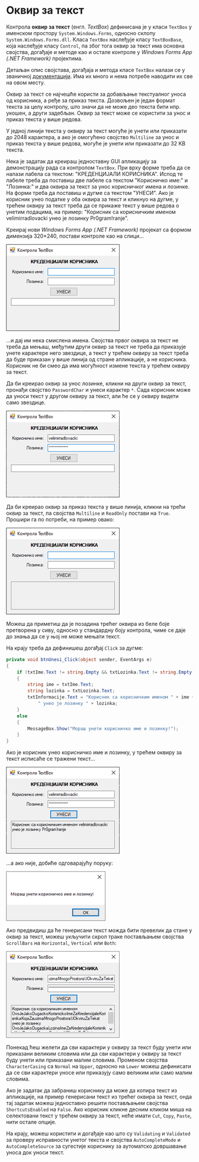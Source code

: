 # Оквир за текст

Контрола **оквир за текст** (енгл. *TextBox*) дефинисана је у класи `TextBox` у
именском простору `System.Windows.Forms`, односно склопу
`System.Windows.Forms.dll`. Класа `TextBox` наслеђује класу `TextBoxBase`, која
наслеђује класу `Control`, па због тога оквир за текст има основна својства,
догађаје и методе као и остале контроле у *Windows Forms App (.NET Framework)*
пројектима.

Детаљан опис својстава, догађаја и метода класе `TextBox` налази се у
званичној [документацији](https://learn.microsoft.com/en-us/dotnet/api/system.windows.forms.textbox?view=netframework-4.8).
Има их много и нема потребе наводити их све на овом месту.

Оквир за текст се најчешће користи за добављање текстуалног уноса од корисника,
а ређе за приказ текста. Дозвољен је један формат текста за целу контролу, што
значи да не може део текста бити нпр. укошен, а други задебљан. Оквир за текст
може се користити за унос и приказ текста у више редова.

У једној линији текста у оквиру за текст могуће је унети или приказати до 2048
карактера, а ако је омогућено својство `Multiline` за унос и приказ текста у
више редова, могуће је унети или приказати до 32 KB текста.

Нека је задатак да креираш једноставну GUI апликацију за демонстрацију рада са
контролом `TextBox`. При врху форме треба да се налази лабела са текстом:
"КРЕДЕНЦИЈАЛИ КОРИСНИКА". Испод те лабеле треба да поставиш две лабеле са
текстом "Корисничко име:" и "Лозинка:" и два оквира за текст за унос
корисничког имена и лозинке. На форми треба да поставиш и дугме са текстом
"УНЕСИ". Ако је корисник унео податке у оба оквира за текст и кликнуо на дугме,
у трећем оквиру за текст треба да се прикаже текст у више редова о унетим
подацима, на пример: "Корисник са корисничким именом velimirradlovacki унео је
лозинку Pr0gram!ranje".

Креирај нови *Windows Forms App (.NET Framework)* пројекат са формом димензија
320×240, постави контроле као на слици...

![Оквир за текст](./images/okvirzatekst-1.png)

...и дај им нека смислена имена. Својства првог оквира за текст не треба да
мењаш, међутим други оквир за текст не треба да приказује унете карактере него
звездице, а текст у трећем оквиру за текст треба да буде приказан у више линија
од стране апликације, а не корисника. Корисник не би смео да има могућност
измене текста у трећем оквиру за текст.

Да би креирао оквир за унос лозинке, кликни на други оквир за текст, пронађи
својство `PasswordChar` и унеси карактер `*`. Сада корисник може да уноси текст
у другом оквиру за текст, али ће се у оквиру видети само звездице.

![Оквир за текст](./images/okvirzatekst-2.png)

Да би креирао оквир за приказ текста у више линија, кликни на трећи оквир за
текст, па својства `Multiline` и `ReadOnly` постави на `True`. Прошири га
по потреби, на пример овако:

![Оквир за текст](./images/okvirzatekst-3.png)

Можеш да приметиш да је позадина трећег оквира из беле боје претворена у сиву,
односно у стандардну боју контрола, чиме се даје до знања да се у њој не може
мењати текст.

На крају треба да дефинишеш догађај `Click` за дугме:

```cs
private void btnUnesi_Click(object sender, EventArgs e)
{
    if (txtIme.Text != string.Empty && txtLozinka.Text != string.Empty)
    {
        string ime = txtIme.Text;
        string lozinka = txtLozinka.Text;
        txtInformacije.Text = "Корисник са корисничким именом " + ime +
            " унео је лозинку " + lozinka;
    }
    else
    {
        MessageBox.Show("Мораш унети корисничко име и лозинку!");
    }
}
```

Ако је корисник унео корисничко име и лозинку, у трећем оквиру за текст
исписаће се тражени текст...

![Оквир за текст](./images/okvirzatekst-4.png)

...а ако није, добиће одговарајућу поруку:

![Оквир за текст](./images/okvirzatekst-5.png)

Ако предвидиш да ће генерисани текст можда бити превелик да стане у оквир за
текст, можеш укључити скрол траке постављањем својства `ScrollBars` на
`Horizontal`, `Vertical` или `Both`:

![Оквир за текст](./images/okvirzatekst-6.png)

Понекад ћеш желети да сви карактери у оквиру за текст буду унети или приказани
великим словима или да сви карактери у оквиру за текст буду унети или приказани
малим словима. Променом својства `CharacterCasing` са `Normal` на `Upper`,
односно на `Lower` можеш дефинисати да се сви карактери уносе или приказују
само великим или само малим словима.

Ако је задатак да забраниш кориснику да може да копира текст из апликације, на
пример генерисани текст из трећег оквира за текст, онда тај задатак можеш
једноставно решити постављањем својства `ShortcutsEnabled` на `False`. Ако
корисник кликне десним кликом миша на селектовани текст у трећем оквиру за
текст, неће имати `Cut`, `Copy`, `Paste`, нити остале опције.

На крају, можеш користити и догађаје као што су `Validating` и `Validated` за
проверу исправности унетог текста и својства `AutoCompleteMode` и
`AutoCompleteSource` за сугестије кориснику за аутоматско довршавање уноса док
уноси текст.
